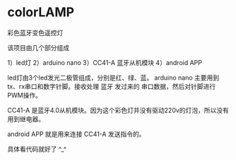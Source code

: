 # colorLAMP
彩色蓝牙变色遥控灯

该项目由几个部分组成

1）led灯
2）arduino nano
3）CC41-A 蓝牙从机模块
4）android APP


led灯由3个led发光二极管组成，分别是红、绿、蓝。
arduino nano 主要用到tx、rx串口和数字针脚。接收处理 蓝牙 发过来的 串口数据，然后对针脚进行PWM操作。

CC41-A 是蓝牙4.0从机模块。因为这个彩色灯并没有驱动220v的灯泡，所以没有用到继电器。

android APP 就是用来连接 CC41-A 发送指令的。

具体看代码就好了 ^_^

